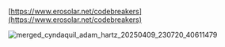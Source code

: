 [https://www.erosolar.net/codebreakers](https://www.erosolar.net/codebreakers)

![merged_cyndaquil_adam_hartz_20250409_230720_40611479](https://github.com/user-attachments/assets/7fdcd645-f019-4317-b707-e7cf7e3cd875)

